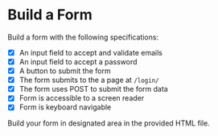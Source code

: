 # Build a Form

Build a form with the following specifications:
- [X] An input field to accept and validate emails
- [X] An input field to accept a password
- [X] A button to submit the form
- [X] The form submits to the a page at `/login/`
- [X] The form uses POST to submit the form data
- [X] Form is accessible to a screen reader
- [X] Form is keyboard navigable

Build your form in designated area in the provided HTML file.